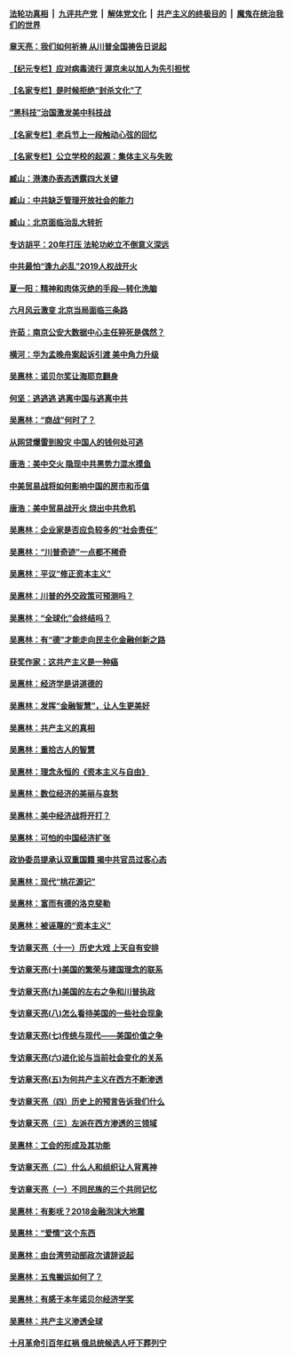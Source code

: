 ####  [法轮功真相](../../../../basic/blob/master/README.md?t=03311130) &nbsp;|&nbsp; [九评共产党](../../../../9ping.md/blob/master/README.md?t=03311130) &nbsp;|&nbsp; [解体党文化](../../../../jtdwh.md/blob/master/README.md?t=03311130)  &nbsp;|&nbsp; [共产主义的终极目的](../../../../gczydzjmd.md/blob/master/README.md?t=03311130) &nbsp;|&nbsp; [魔鬼在统治我们的世界](../../../../mgztzwmdsj.md/blob/master/README.md?t=03311130) 

#### [章天亮：我们如何祈祷 从川普全国祷告日说起](../pages/nsc423/n11944627.md?t=03311130) 

#### [【纪元专栏】应对病毒流行 渥京未以加人为先引担忧](../pages/nsc423/n11875714.md?t=03311130) 

#### [【名家专栏】是时候拒绝“封杀文化”了](../pages/nsc423/n11814093.md?t=03311130) 

#### [“黑科技”治国激发美中科技战](../pages/nsc423/n11638056.md?t=03311130) 

#### [【名家专栏】老兵节上一段触动心弦的回忆](../pages/nsc423/n11646016.md?t=03311130) 

#### [【名家专栏】公立学校的起源：集体主义与失败](../pages/nsc423/n11601833.md?t=03311130) 

#### [臧山：港澳办表态透露四大关键](../pages/nsc423/n11421628.md?t=03311130) 

#### [臧山：中共缺乏管理开放社会的能力](../pages/nsc423/n11407457.md?t=03311130) 

#### [臧山：北京面临治乱大转折](../pages/nsc423/n11406895.md?t=03311130) 

#### [专访胡平：20年打压 法轮功屹立不倒意义深远](../pages/nsc423/n11398800.md?t=03311130) 

#### [中共最怕“逢九必乱”2019人权战开火](../pages/nsc423/n11385248.md?t=03311130) 

#### [夏一阳：精神和肉体灭绝的手段—转化洗脑](../pages/nsc423/n11368250.md?t=03311130) 

#### [六月风云激变 北京当局面临三条路](../pages/nsc423/n11313668.md?t=03311130) 

#### [许茹：南京公安大数据中心主任猝死是偶然？](../pages/nsc423/n11064744.md?t=03311130) 

#### [横河：华为孟晚舟案起诉引渡 美中角力升级](../pages/nsc423/n11027230.md?t=03311130) 

#### [吴惠林：诺贝尔奖让海耶克翻身](../pages/nsc423/n10890049.md?t=03311130) 

#### [何坚：逃逃逃 逃离中国与逃离中共](../pages/nsc423/n10592891.md?t=03311130) 

#### [吴惠林：“商战”何时了？](../pages/nsc423/n10573558.md?t=03311130) 

#### [从网贷爆雷到股灾 中国人的钱何处可逃](../pages/nsc423/n10572800.md?t=03311130) 

#### [唐浩：美中交火 隐现中共黑势力混水摸鱼](../pages/nsc423/n10544040.md?t=03311130) 

#### [中美贸易战将如何影响中国的房市和币值](../pages/nsc423/n10543697.md?t=03311130) 

#### [唐浩：美中贸易战开火 烧出中共危机](../pages/nsc423/n10540126.md?t=03311130) 

#### [吴惠林：企业家是否应负较多的“社会责任”](../pages/nsc423/n10535022.md?t=03311130) 

#### [吴惠林：“川普奇迹”一点都不稀奇](../pages/nsc423/n10512808.md?t=03311130) 

#### [吴惠林：平议“修正资本主义”](../pages/nsc423/n10495724.md?t=03311130) 

#### [吴惠林：川普的外交政策可预测吗？](../pages/nsc423/n10462387.md?t=03311130) 

#### [吴惠林：“全球化”会终结吗？](../pages/nsc423/n10452838.md?t=03311130) 

#### [吴惠林：有“德”才能走向民主化金融创新之路](../pages/nsc423/n10432292.md?t=03311130) 

#### [获奖作家：这共产主义是一种癌](../pages/nsc423/n10431541.md?t=03311130) 

#### [吴惠林：经济学是讲道德的](../pages/nsc423/n10398014.md?t=03311130) 

#### [吴惠林：发挥“金融智慧”，让人生更美好](../pages/nsc423/n10375019.md?t=03311130) 

#### [吴惠林：共产主义的真相](../pages/nsc423/n10351394.md?t=03311130) 

#### [吴惠林：重拾古人的智慧](../pages/nsc423/n10337691.md?t=03311130) 

#### [吴惠林：理念永恒的《资本主义与自由》](../pages/nsc423/n10316274.md?t=03311130) 

#### [吴惠林：数位经济的美丽与哀愁](../pages/nsc423/n10292946.md?t=03311130) 

#### [吴惠林：美中经济战将开打？](../pages/nsc423/n10258825.md?t=03311130) 

#### [吴惠林：可怕的中国经济扩张](../pages/nsc423/n10219147.md?t=03311130) 

#### [政协委员提承认双重国籍 揭中共官员过客心态](../pages/nsc423/n10208809.md?t=03311130) 

#### [吴惠林：现代“桃花源记”](../pages/nsc423/n10185234.md?t=03311130) 

#### [吴惠林：富而有德的洛克斐勒](../pages/nsc423/n10142264.md?t=03311130) 

#### [吴惠林：被诬蔑的“资本主义”](../pages/nsc423/n10124816.md?t=03311130) 

#### [专访章天亮（十一）历史大戏 上天自有安排](../pages/nsc423/n10094905.md?t=03311130) 

#### [专访章天亮(十)美国的繁荣与建国理念的联系](../pages/nsc423/n10094899.md?t=03311130) 

#### [专访章天亮(九)美国的左右之争和川普执政](../pages/nsc423/n10094889.md?t=03311130) 

#### [专访章天亮(八)怎么看待美国的一些社会现象](../pages/nsc423/n10094857.md?t=03311130) 

#### [专访章天亮(七)传统与现代——美国价值之争](../pages/nsc423/n10093140.md?t=03311130) 

#### [专访章天亮(六)进化论与当前社会变化的关系](../pages/nsc423/n10092036.md?t=03311130) 

#### [专访章天亮(五)为何共产主义在西方不断渗透](../pages/nsc423/n10083620.md?t=03311130) 

#### [专访章天亮（四）历史上的预言告诉我们什么](../pages/nsc423/n10083606.md?t=03311130) 

#### [专访章天亮（三）左派在西方渗透的三领域](../pages/nsc423/n10081115.md?t=03311130) 

#### [吴惠林：工会的形成及其功能](../pages/nsc423/n10080633.md?t=03311130) 

#### [专访章天亮（二）什么人和组织让人背离神](../pages/nsc423/n10076637.md?t=03311130) 

#### [专访章天亮（一）不同民族的三个共同记忆](../pages/nsc423/n10074188.md?t=03311130) 

#### [吴惠林：有影呒？2018金融泡沫大地震](../pages/nsc423/n10040534.md?t=03311130) 

#### [吴惠林：“爱情”这个东西](../pages/nsc423/n10019423.md?t=03311130) 

#### [吴惠林：由台湾劳动部政次请辞说起](../pages/nsc423/n9979679.md?t=03311130) 

#### [吴惠林：五鬼搬运如何了？](../pages/nsc423/n9925338.md?t=03311130) 

#### [吴惠林：有感于本年诺贝尔经济学奖](../pages/nsc423/n9871883.md?t=03311130) 

#### [吴惠林：共产主义渗透全球](../pages/nsc423/n9812748.md?t=03311130) 

#### [十月革命引百年红祸 俄总统候选人吁下葬列宁](../pages/nsc423/n9810182.md?t=03311130) 

